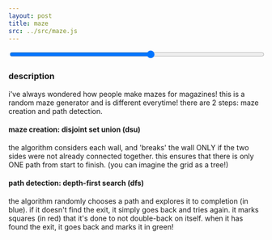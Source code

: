 ```yaml
---
layout: post
title: maze
src: ../src/maze.js
---
```



<input type="range" min="5" max="50" value="30" class="slider" id="mySlider" style="width:100%;">


### description
i've always wondered how people make mazes for magazines! this is a random maze generator and is different everytime! 
there are 2 steps: maze creation and path detection.

#### maze creation: disjoint set union (dsu)
the algorithm considers each wall, and 'breaks' the wall ONLY if the two sides were not already connected together. this ensures that there is only ONE path from start to finish. (you can imagine the grid as a tree!)

#### path detection: depth-first search (dfs)
the algorithm randomly chooses a path and explores it to completion (in blue). if it doesn't find the exit, it simply goes back and tries again. it marks squares (in red) that it's done to not double-back on itself. when it has found the exit, it goes back and marks it in green!